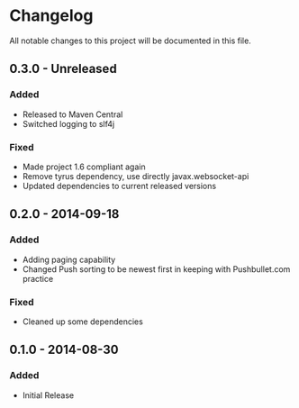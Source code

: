 # Changelog
All notable changes to this project will be documented in this file.


## 0.3.0 - Unreleased

### Added
- Released to Maven Central
- Switched logging to slf4j

### Fixed
- Made project 1.6 compliant again
- Remove tyrus dependency, use directly javax.websocket-api
- Updated dependencies to current released versions


## 0.2.0 - 2014-09-18

### Added
- Adding paging capability
- Changed Push sorting to be newest first in keeping with Pushbullet.com practice

### Fixed
- Cleaned up some dependencies


## 0.1.0 - 2014-08-30

### Added
- Initial Release
